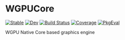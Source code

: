 # WGPUCore

[![Stable](https://img.shields.io/badge/docs-stable-blue.svg)](https://arhik.github.io/WGPUCore.jl/stable/)
[![Dev](https://img.shields.io/badge/docs-dev-blue.svg)](https://arhik.github.io/WGPUCore.jl/dev/)
[![Build Status](https://github.com/arhik/WGPUCore.jl/actions/workflows/CI.yml/badge.svg?branch=main)](https://github.com/arhik/WGPUCore.jl/actions/workflows/CI.yml?query=branch%3Amain)
[![Coverage](https://codecov.io/gh/arhik/WGPUCore.jl/branch/main/graph/badge.svg)](https://codecov.io/gh/arhik/WGPUCore.jl)
[![PkgEval](https://JuliaCI.github.io/NanosoldierReports/pkgeval_badges/W/WGPUCore.svg)](https://JuliaCI.github.io/NanosoldierReports/pkgeval_badges/report.html)

WGPU Native Core based graphics engine

